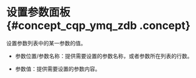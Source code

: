 # 设置参数面板 {#concept_cqp_ymq_zdb .concept}

设置参数列表中的某一参数的值。

-   参数位置/参数名称：提供需要设置的参数名称，或者参数所在列表的行数。

-   参数值：提供需要设置的参数内容。



